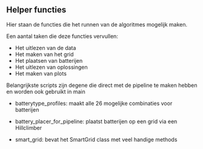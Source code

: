 ## Helper functies

Hier staan de functies die het runnen van de algoritmes mogelijk maken.

Een aantal taken die deze functies vervullen:
* Het uitlezen van de data
* Het maken van het grid
* Het plaatsen van batterijen
* Het uitlezen van oplossingen
* Het maken van plots


Belangrijkste scripts zijn degene die direct met de pipeline te maken hebben
en worden ook gebruikt in main

* batterytype_profiles:
    maakt alle 26 mogelijke combinaties voor batterijen

* battery_placer_for_pipeline:
  plaatst batterijen op een grid via een Hillclimber

* smart_grid:
  bevat het SmartGrid class met veel handige methods
